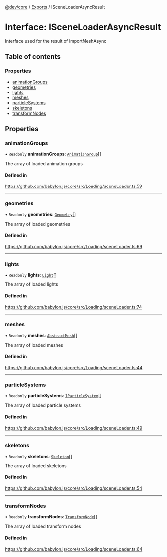 [@dev/core](../README.md) / [Exports](../modules.md) / ISceneLoaderAsyncResult

# Interface: ISceneLoaderAsyncResult

Interface used for the result of ImportMeshAsync

## Table of contents

### Properties

- [animationGroups](ISceneLoaderAsyncResult.md#animationgroups)
- [geometries](ISceneLoaderAsyncResult.md#geometries)
- [lights](ISceneLoaderAsyncResult.md#lights)
- [meshes](ISceneLoaderAsyncResult.md#meshes)
- [particleSystems](ISceneLoaderAsyncResult.md#particlesystems)
- [skeletons](ISceneLoaderAsyncResult.md#skeletons)
- [transformNodes](ISceneLoaderAsyncResult.md#transformnodes)

## Properties

### animationGroups

• `Readonly` **animationGroups**: [`AnimationGroup`](../classes/AnimationGroup.md)[]

The array of loaded animation groups

#### Defined in

https://github.com/babylon.js/core/src/Loading/sceneLoader.ts:59

___

### geometries

• `Readonly` **geometries**: [`Geometry`](../classes/Geometry.md)[]

The array of loaded geometries

#### Defined in

https://github.com/babylon.js/core/src/Loading/sceneLoader.ts:69

___

### lights

• `Readonly` **lights**: [`Light`](../classes/Light.md)[]

The array of loaded lights

#### Defined in

https://github.com/babylon.js/core/src/Loading/sceneLoader.ts:74

___

### meshes

• `Readonly` **meshes**: [`AbstractMesh`](../classes/AbstractMesh.md)[]

The array of loaded meshes

#### Defined in

https://github.com/babylon.js/core/src/Loading/sceneLoader.ts:44

___

### particleSystems

• `Readonly` **particleSystems**: [`IParticleSystem`](IParticleSystem.md)[]

The array of loaded particle systems

#### Defined in

https://github.com/babylon.js/core/src/Loading/sceneLoader.ts:49

___

### skeletons

• `Readonly` **skeletons**: [`Skeleton`](../classes/Skeleton.md)[]

The array of loaded skeletons

#### Defined in

https://github.com/babylon.js/core/src/Loading/sceneLoader.ts:54

___

### transformNodes

• `Readonly` **transformNodes**: [`TransformNode`](../classes/TransformNode.md)[]

The array of loaded transform nodes

#### Defined in

https://github.com/babylon.js/core/src/Loading/sceneLoader.ts:64
